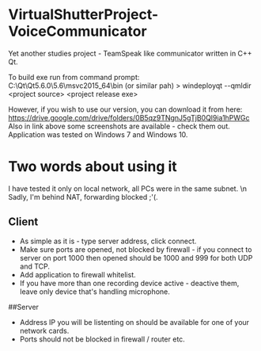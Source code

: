 # VirtualShutterProject-VoiceCommunicator
Yet another studies project - TeamSpeak like communicator written in C++ Qt.

To build exe run from command prompt: <br/>
C:\Qt\Qt5.6.0\5.6\msvc2015_64\bin (or similar pah) > windeployqt --qmldir \<project source\> \<project release exe\>

However, if you wish to use our version, you can download it from here: <br/>
https://drive.google.com/drive/folders/0B5qz9TNgnJ5gTjB0Ql9ia1hPWGc <br/>
Also in link above some screenshots are available - check them out.
Application was tested on Windows 7 and Windows 10.

# Two words about using it
I have tested it only on local network, all PCs were in the same subnet. \n 
Sadly, I'm behind NAT, forwarding blocked ;'(.
## Client
* As simple as it is - type server address, click connect. 
* Make sure ports are opened, not blocked by firewall - if you connect to server on port 1000 then opened should be 1000 and 999 for both UDP and TCP.
* Add application to firewall whitelist. 
* If you have more than one recording device active - deactive them, leave only device that's handling microphone.

##Server
* Address IP you will be listenting on should be available for one of your network cards.
* Ports should not be blocked in firewall / router etc.


